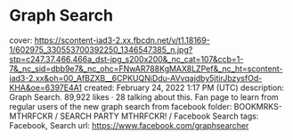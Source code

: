 # Graph Search

cover: https://scontent-iad3-2.xx.fbcdn.net/v/t1.18169-1/602975_330553700392250_1346547385_n.jpg?stp=c247.37.466.466a_dst-jpg_s200x200&_nc_cat=107&ccb=1-7&_nc_sid=dbb9e7&_nc_ohc=FNwAR788KgMAX8LZPef&_nc_ht=scontent-iad3-2.xx&oh=00_AfBZXB__6CPKUQNiDdu-AVvqajdby5jtirJbzysfOd-KHA&oe=6397E4A1
created: February 24, 2022 1:17 PM (UTC)
description: Graph Search. 89,922 likes · 28 talking about this. Fan page to learn from regular users of the new graph search from facebook
folder: BOOKMRKS-MTHRFCKR / SEARCH PARTY MTHRFCKR! / Facebook Search
tags: Facebook, Search
url: https://www.facebook.com/graphsearcher